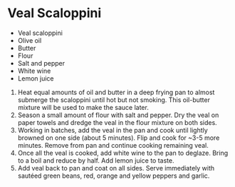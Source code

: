 # Veal Scaloppini

- Veal scaloppini
- Olive oil
- Butter
- Flour
- Salt and pepper
- White wine
- Lemon juice


1.	Heat equal amounts of oil and butter in a deep frying pan to almost submerge the scaloppini until hot but not smoking. This oil-butter mixture will be used to make the sauce later.
2.	Season a small amount of flour with salt and pepper. Dry the veal on paper towels and dredge the veal in the flour mixture on both sides.
3.	Working in batches, add the veal in the pan and cook until lightly browned on one side (about 5 minutes). Flip and cook for ~3-5 more minutes. Remove from pan and continue cooking remaining veal.
4.	Once all the veal is cooked, add white wine to the pan to deglaze. Bring to a boil and reduce by half. Add lemon juice to taste.
5.	Add veal back to pan and coat on all sides. Serve immediately with sautéed green beans, red, orange and yellow peppers and garlic.

